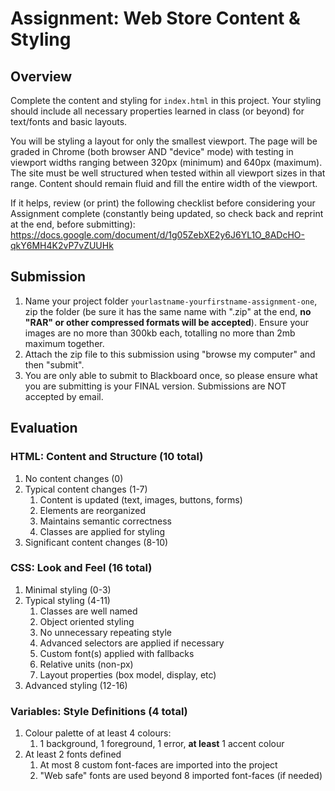 # Assignment: Web Store Content & Styling

## Overview

Complete the content and styling for `index.html` in this project. Your styling should include all necessary properties learned in class (or beyond) for text/fonts and basic layouts.

You will be styling a layout for only the smallest viewport. The page will be graded in Chrome (both browser AND "device" mode) with testing in viewport widths ranging between 320px (minimum) and 640px (maximum). The site must be well structured when tested within all viewport sizes in that range. Content should remain fluid and fill the entire width of the viewport.

If it helps, review (or print) the following checklist before considering your Assignment complete (constantly being updated, so check back and reprint at the end, before submitting): https://docs.google.com/document/d/1g05ZebXE2y6J6YL1O_8ADcHO-qkY6MH4K2vP7vZUUHk


## Submission

1. Name your project folder `yourlastname-yourfirstname-assignment-one`, zip the folder (be sure it has the same name with ".zip" at the end, **no "RAR" or other compressed formats will be accepted**). Ensure your images are no more than 300kb each, totalling no more than 2mb maximum together.
2. Attach the zip file to this submission using "browse my computer" and then "submit".
3. You are only able to submit to Blackboard once, so please ensure what you are submitting is your FINAL version. Submissions are NOT accepted by email.


## Evaluation

### HTML: Content and Structure (10 total)
 1. No content changes (0)
 2. Typical content changes (1-7)
    1. Content is updated (text, images, buttons, forms)
    2. Elements are reorganized
    3. Maintains semantic correctness
    4. Classes are applied for styling
 3. Significant content changes (8-10)

### CSS: Look and Feel (16 total)
1. Minimal styling (0-3)
2. Typical styling (4-11)
   1. Classes are well named 
   2. Object oriented styling
   3. No unnecessary repeating style
   4. Advanced selectors are applied if necessary
   5. Custom font(s) applied with fallbacks
   6. Relative units (non-px)
   7. Layout properties (box model, display, etc)
3. Advanced styling (12-16)

### Variables: Style Definitions (4 total)
1. Colour palette of at least 4 colours:
   1. 1 background, 1 foreground, 1 error, **at least** 1 accent colour
2. At least 2 fonts defined
   1. At most 8 custom font-faces are imported into the project
   2. "Web safe" fonts are used beyond 8 imported font-faces (if needed)
